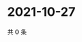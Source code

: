 # 2021-10-27

共 0 条

<!-- BEGIN WEIBO -->
<!-- 最后更新时间 Wed Oct 27 2021 18:12:17 GMT+0800 (China Standard Time) -->

<!-- END WEIBO -->

